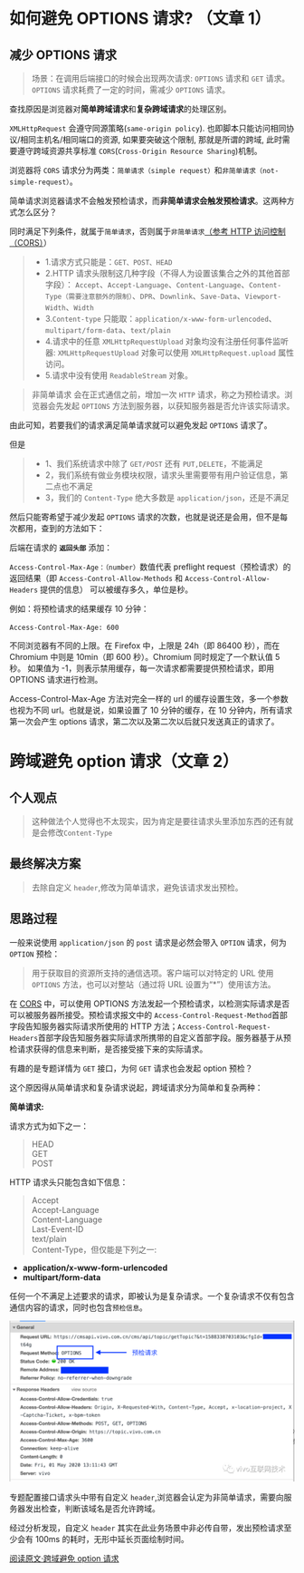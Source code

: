 <!--
 * @Description: 面试文件夹
 * @Author: xiehuaqiang
 * @FilePath: /kaka-blog/src/docs/kaka/js/options.md
 * @Date: 2021-06-16 10:28:10
 * @LastEditTime: 2021-12-30 14:12:36
-->

# 如何避免 OPTIONS 请求? （文章 1）

## 减少 OPTIONS 请求

> 场景：在调用后端接口的时候会出现两次请求: `OPTIONS` 请求和 `GET` 请求。`OPTIONS` 请求耗费了一定的时间，需减少 `OPTIONS` 请求。

查找原因是浏览器对**简单跨域请求**和**复杂跨域请求**的处理区别。

`XMLHttpRequest` 会遵守同源策略(`same-origin policy`). 也即脚本只能访问相同协议/相同主机名/相同端口的资源, 如果要突破这个限制, 那就是所谓的跨域, 此时需要遵守跨域资源共享标准 `CORS`(`Cross-Origin Resource Sharing`)机制。

浏览器将 `CORS` 请求分为两类：`简单请求（simple request）`和`非简单请求（not-simple-request）`。

简单请求浏览器请求不会触发预检请求，而**非简单请求会触发预检请求**。这两种方式怎么区分？

同时满足下列条件，就属于`简单请求`，否则属于`非简单请求`[（参考 HTTP 访问控制（CORS）](https://developer.mozilla.org/zh-CN/docs/Web/HTTP/Access_control_CORS)）

> - 1.请求方式只能是：`GET、POST、HEAD`
> - 2.HTTP 请求头限制这几种字段（不得人为设置该集合之外的其他首部字段）：
>   `Accept`、`Accept-Language`、`Content-Language`、`Content-Type（需要注意额外的限制）`、`DPR`、`Downlink`、`Save-Data`、`Viewport-Width`、`Width`
> - 3.`Content-type` 只能取：`application/x-www-form-urlencoded`、`multipart/form-data`、`text/plain`
> - 4.请求中的任意 `XMLHttpRequestUpload` 对象均没有注册任何事件监听器: `XMLHttpRequestUpload` 对象可以使用 `XMLHttpRequest.upload` 属性访问。
> - 5.请求中没有使用 `ReadableStream` 对象。

> 非简单请求 会在正式通信之前，增加一次 `HTTP` 请求，称之为预检请求。浏览器会先发起 `OPTIONS` 方法到服务器，以获知服务器是否允许该实际请求。

由此可知，若要我们的请求满足简单请求就可以避免发起 `OPTIONS` 请求了。

但是

> - 1、我们系统请求中除了 `GET/POST` 还有 `PUT,DELETE`，不能满足
> - 2，我们系统有做业务模块权限，请求头里需要带有用户验证信息，第二点也不满足
> - 3，我们的 `Content-Type` 绝大多数是 `application/json`，还是不满足

然后只能寄希望于减少发起 `OPTIONS` 请求的次数，也就是说还是会用，但不是每次都用，查到的方法如下：

后端在请求的 **`返回头部`** 添加：

`Access-Control-Max-Age：（number）`数值代表 preflight request（预检请求）的返回结果（即 `Access-Control-Allow-Methods` 和 `Access-Control-Allow-Headers` 提供的信息） 可以被缓存多久，单位是秒。

例如：将预检请求的结果缓存 10 分钟：

`Access-Control-Max-Age: 600`

不同浏览器有不同的上限。在 Firefox 中，上限是 24h（即 86400 秒），而在 Chromium 中则是 10min（即 600 秒）。Chromium 同时规定了一个默认值 5 秒。
如果值为 -1，则表示禁用缓存，每一次请求都需要提供预检请求，即用 OPTIONS 请求进行检测。

Access-Control-Max-Age 方法对完全一样的 url 的缓存设置生效，多一个参数也视为不同 url。也就是说，如果设置了 10 分钟的缓存，在 10 分钟内，所有请求第一次会产生 options 请求，第二次以及第二次以后就只发送真正的请求了。

# 跨域避免 option 请求（文章 2）

## 个人观点

> 这种做法个人觉得也不太现实，因为肯定是要往请求头里添加东西的还有就是会修改`Content-Type`

## 最终解决方案

> 去除自定义 `header`,修改为简单请求，避免该请求发出预检。

## 思路过程

一般来说使用 `application/json` 的 `post` 请求是必然会带入 `OPTION` 请求，何为 `OPTION` 预检：

> 用于获取目的资源所支持的通信选项。客户端可以对特定的 URL 使用 `OPTIONS` 方法，也可以对整站（通过将 URL 设置为“\*”）使用该方法。

在 [CORS](https://developer.mozilla.org/zh-CN/docs/Web/HTTP/Access_control_CORS) 中，可以使用 OPTIONS 方法发起一个预检请求，以检测实际请求是否可以被服务器所接受。预检请求报文中的 `Access-Control-Request-Method`首部字段告知服务器实际请求所使用的 HTTP 方法；`Access-Control-Request-Headers`首部字段告知服务器实际请求所携带的自定义首部字段。服务器基于从预检请求获得的信息来判断，是否接受接下来的实际请求。

有趣的是专题详情为 `GET` 接口，为何 `GET` 请求也会发起 option 预检？

这个原因得从简单请求和复杂请求说起，跨域请求分为简单和复杂两种：

**简单请求:**

请求方式为如下之一：

> HEAD  
> GET  
> POST

HTTP 请求头只能包含如下信息：

> Accept  
> Accept-Language  
> Content-Language  
> Last-Event-ID  
> text/plain  
> Content-Type，但仅能是下列之一:

- **application/x-www-form-urlencoded**
- **multipart/form-data**

任何一个不满足上述要求的请求，即被认为是复杂请求。一个复杂请求不仅有包含通信内容的请求，同时也包含`预检信息`。

![OPTIONS请求](https://raw.githubusercontent.com/Popxie/kaka-img-repo/master/img/daily-notes/13_OPTIONS请求.png)

专题配置接口请求头中带有自定义 `header`,浏览器会认定为非简单请求，需要向服务器发出检查，判断该域名是否允许跨域。

经过分析发现，自定义 `header` 其实在此业务场景中非必传自带，发出预检请求至少会有 100ms 的耗时，无形中延长页面绘制时间。

[阅读原文·跨域避免 option 请求](https://mp.weixin.qq.com/s/6gtVR0nVNcZvREjwftZgzA)
